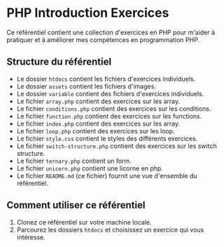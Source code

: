 # PHP Introduction Exercices
Ce référentiel contient une collection d'exercices en PHP pour m'aider à pratiquer et à améliorer mes compétences en programmation PHP.

## Structure du référentiel

- Le dossier `htdocs` contient les fichiers d'exercices individuels.
- Le dossier `assets` contient les fichiers d'images.
- Le dossier `variable` contient des fichiers d'exercices individuels.
- Le fichier `array.php` contient des exercices sur les array.
- Le fichier `conditions.php` contient des exercices sur les conditions.
- Le fichier `function.php` contient des exercices sur les functions.
- Le fichier `index.php` contient des exercices sur les array.
- Le fichier `loop.php` contient des exercices sur les loop.
- Le fichier `style.css` contient le styles des différents exercices.
- Le fichier `switch-structure.php` contient des exercices sur les switch structure.
- Le fichier `ternary.php` contient un form.
- Le fichier `unicorn.php` contient une licorne en php.
- Le fichier `README.md` (ce fichier) fournit une vue d'ensemble du référentiel.

## Comment utiliser ce référentiel

1. Clonez ce référentiel sur votre machine locale.
2. Parcourez les dossiers `htdocs` et choisissez un exercice qui vous intéresse.



